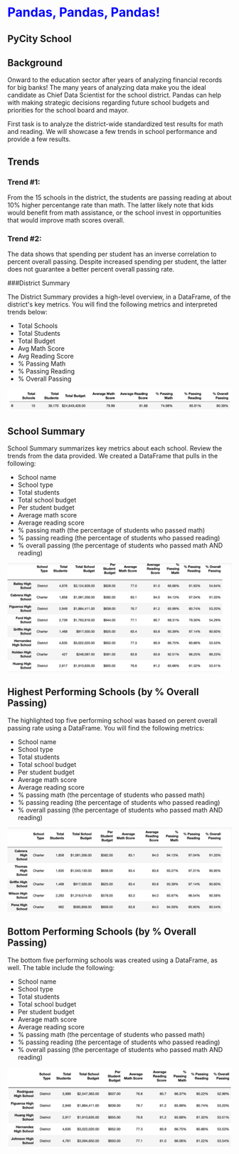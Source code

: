 # <p style="color:blue">Pandas, Pandas, Pandas!</p>

## PyCity School

## Background

Onward to the education sector after years of analyzing financial records for big banks! The many years of analyzing data make you the ideal candidate as Chief Data Scientist for the school district. Pandas can help with making strategic decisions regarding future school budgets and priorities for the school board and mayor.

First task is to analyze the district-wide standardized test results for math and reading. We will showcase a few trends in school performance and provide a few results. 

## Trends

### Trend #1: 

From the 15 schools in the district, the students are passing reading at about 10% higher percentange rate than math. The latter likely note that kids would benefit from math assistance, or the school invest in opportunities that would improve math scores overall. 

### Trend #2: 
The data shows that spending per student has an inverse correlation to percent overall passing. Despite increased spending per student, the latter does not guarantee a better percent overall passing rate.


###District Summary

The District Summary provides a high-level overview, in a DataFrame, of the district's key metrics. You will find the following metrics and interpreted trends below:

* Total Schools
* Total Students
* Total Budget
* Avg Math Score
* Avg Reading Score
* % Passing Math
* % Passing Reading
* % Overall Passing

![District Summary Table](./Images/District_Summary.png)

## School Summary

School Summary summarizes key metrics about each school. Review the trends from the data provided. We created a DataFrame that pulls in the following:

* School name
* School type
* Total students
* Total school budget
* Per student budget
* Average math score
* Average reading score
* % passing math (the percentage of students who passed math)
* % passing reading (the percentage of students who passed reading)
* % overall passing (the percentage of students who passed math AND reading)

![School Summary](./Images/School_Summary.png)

## Highest Performing Schools (by % Overall Passing)

The highlighted top five performing school was based on perent overall passing rate using a DataFrame. You will find the following metrics:

* School name
* School type
* Total students
* Total school budget
* Per student budget
* Average math score
* Average reading score
* % passing math (the percentage of students who passed math)
* % passing reading (the percentage of students who passed reading)
* % overall passing (the percentage of students who passed math AND reading)

![Top 5 Performing Schools](./Images/Top_Performing_Schools.png)

## Bottom Performing Schools (by % Overall Passing)

The bottom five performing schools was created using a DataFrame, as well. The table include the following:

* School name
* School type
* Total students
* Total school budget
* Per student budget
* Average math score
* Average reading score
* % passing math (the percentage of students who passed math)
* % passing reading (the percentage of students who passed reading)
* % overall passing (the percentage of students who passed math AND reading)

![Bottom 5 Performing Schools](./Images/Bottom_Performing_School.png)


